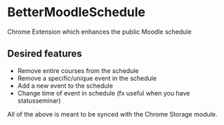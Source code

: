 # BetterMoodleSchedule
Chrome Extension which enhances the public Moodle schedule

## Desired features
- Remove entire courses from the schedule
- Remove a specific/unique event in the schedule
- Add a new event to the schedule
- Change time of event in schedule (fx useful when you have statusseminar)

All of the above is meant to be synced with the Chrome Storage module.
